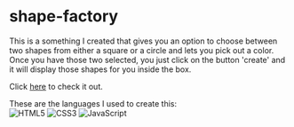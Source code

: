 # shape-factory

This is a something I created that gives you an option to choose between two shapes from either a square or a circle and lets you pick out a color. Once you have those two selected, 
you just click on the button 'create' and it will display those shapes for you inside the box.

Click [here](https://Joseph-Wil.github.io/shape-factory/) to check it out.


These are the languages I used to create this:
<br>
![HTML5](https://img.shields.io/badge/html5-%23E34F26.svg?style=for-the-badge&logo=html5&logoColor=white)
![CSS3](https://img.shields.io/badge/css3-%231572B6.svg?style=for-the-badge&logo=css3&logoColor=white)
![JavaScript](https://img.shields.io/badge/javascript-%23323330.svg?style=for-the-badge&logo=javascript&logoColor=%23F7DF1E)
